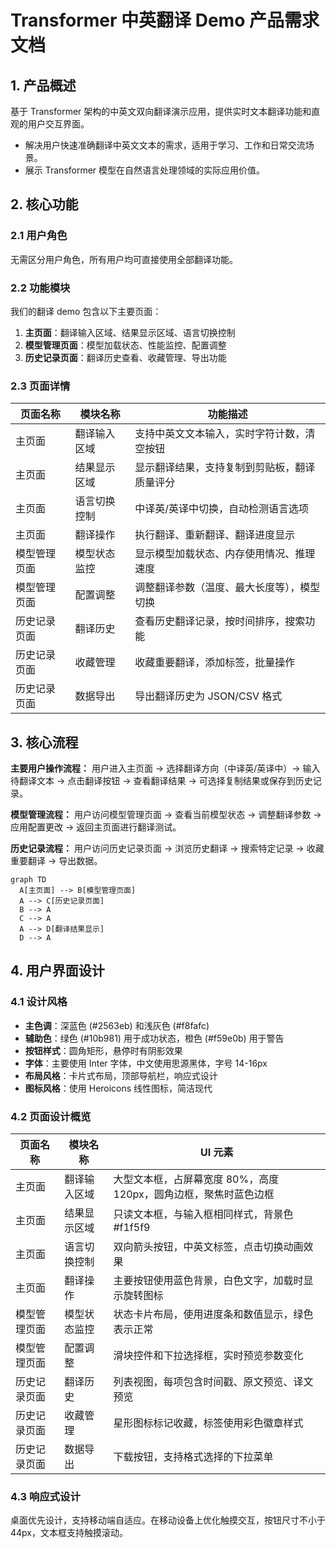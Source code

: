 # Transformer 中英翻译 Demo 产品需求文档

## 1. 产品概述
基于 Transformer 架构的中英文双向翻译演示应用，提供实时文本翻译功能和直观的用户交互界面。
- 解决用户快速准确翻译中英文文本的需求，适用于学习、工作和日常交流场景。
- 展示 Transformer 模型在自然语言处理领域的实际应用价值。

## 2. 核心功能

### 2.1 用户角色
无需区分用户角色，所有用户均可直接使用全部翻译功能。

### 2.2 功能模块
我们的翻译 demo 包含以下主要页面：
1. **主页面**：翻译输入区域、结果显示区域、语言切换控制
2. **模型管理页面**：模型加载状态、性能监控、配置调整
3. **历史记录页面**：翻译历史查看、收藏管理、导出功能

### 2.3 页面详情

| 页面名称 | 模块名称 | 功能描述 |
|----------|----------|----------|
| 主页面 | 翻译输入区域 | 支持中英文文本输入，实时字符计数，清空按钮 |
| 主页面 | 结果显示区域 | 显示翻译结果，支持复制到剪贴板，翻译质量评分 |
| 主页面 | 语言切换控制 | 中译英/英译中切换，自动检测语言选项 |
| 主页面 | 翻译操作 | 执行翻译、重新翻译、翻译进度显示 |
| 模型管理页面 | 模型状态监控 | 显示模型加载状态、内存使用情况、推理速度 |
| 模型管理页面 | 配置调整 | 调整翻译参数（温度、最大长度等），模型切换 |
| 历史记录页面 | 翻译历史 | 查看历史翻译记录，按时间排序，搜索功能 |
| 历史记录页面 | 收藏管理 | 收藏重要翻译，添加标签，批量操作 |
| 历史记录页面 | 数据导出 | 导出翻译历史为 JSON/CSV 格式 |

## 3. 核心流程

**主要用户操作流程：**
用户进入主页面 → 选择翻译方向（中译英/英译中）→ 输入待翻译文本 → 点击翻译按钮 → 查看翻译结果 → 可选择复制结果或保存到历史记录。

**模型管理流程：**
用户访问模型管理页面 → 查看当前模型状态 → 调整翻译参数 → 应用配置更改 → 返回主页面进行翻译测试。

**历史记录流程：**
用户访问历史记录页面 → 浏览历史翻译 → 搜索特定记录 → 收藏重要翻译 → 导出数据。

```mermaid
graph TD
  A[主页面] --> B[模型管理页面]
  A --> C[历史记录页面]
  B --> A
  C --> A
  A --> D[翻译结果显示]
  D --> A
```

## 4. 用户界面设计

### 4.1 设计风格
- **主色调**：深蓝色 (#2563eb) 和浅灰色 (#f8fafc)
- **辅助色**：绿色 (#10b981) 用于成功状态，橙色 (#f59e0b) 用于警告
- **按钮样式**：圆角矩形，悬停时有阴影效果
- **字体**：主要使用 Inter 字体，中文使用思源黑体，字号 14-16px
- **布局风格**：卡片式布局，顶部导航栏，响应式设计
- **图标风格**：使用 Heroicons 线性图标，简洁现代

### 4.2 页面设计概览

| 页面名称 | 模块名称 | UI 元素 |
|----------|----------|----------|
| 主页面 | 翻译输入区域 | 大型文本框，占屏幕宽度 80%，高度 120px，圆角边框，聚焦时蓝色边框 |
| 主页面 | 结果显示区域 | 只读文本框，与输入框相同样式，背景色 #f1f5f9 |
| 主页面 | 语言切换控制 | 双向箭头按钮，中英文标签，点击切换动画效果 |
| 主页面 | 翻译操作 | 主要按钮使用蓝色背景，白色文字，加载时显示旋转图标 |
| 模型管理页面 | 模型状态监控 | 状态卡片布局，使用进度条和数值显示，绿色表示正常 |
| 模型管理页面 | 配置调整 | 滑块控件和下拉选择框，实时预览参数变化 |
| 历史记录页面 | 翻译历史 | 列表视图，每项包含时间戳、原文预览、译文预览 |
| 历史记录页面 | 收藏管理 | 星形图标标记收藏，标签使用彩色徽章样式 |
| 历史记录页面 | 数据导出 | 下载按钮，支持格式选择的下拉菜单 |

### 4.3 响应式设计
桌面优先设计，支持移动端自适应。在移动设备上优化触摸交互，按钮尺寸不小于 44px，文本框支持触摸滚动。